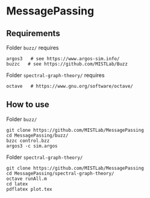 # MessagePassing

## Requirements
Folder `buzz/` requires
```
argos3   # see https://www.argos-sim.info/
buzzc   # see https://github.com/MISTLab/Buzz
```

Folder `spectral-graph-theory/` requires
```
octave   # https://www.gnu.org/software/octave/
```

## How to use
Folder `buzz/`
```
git clone https://github.com/MISTLab/MessagePassing
cd MessagePassing/buzz/
bzzc control.bzz
argos3 -c sim.argos
```

Folder `spectral-graph-theory/`
```
git clone https://github.com/MISTLab/MessagePassing
cd MessagePassing/spectral-graph-theory/
octave runAll.m
cd latex
pdflatex plot.tex
```
